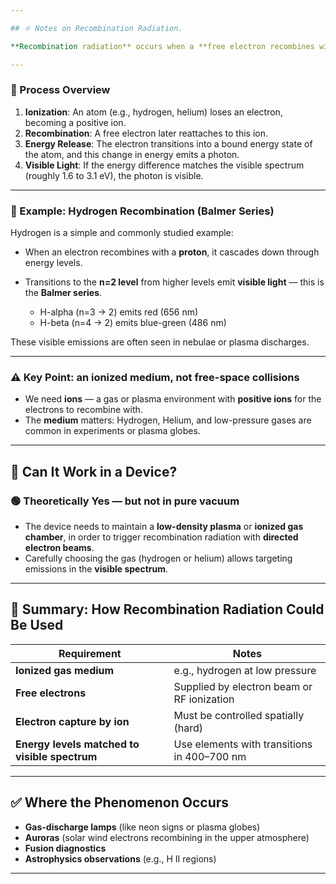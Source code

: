 ```yaml
---

## ⚛️ Notes on Recombination Radiation.

**Recombination radiation** occurs when a **free electron recombines with a positively charged ion** (typically an ionized atom), and the energy released in that process is emitted as a **photon**. The **wavelength** (and thus color) of that photon depends on the energy levels involved.

---
```


### 📌 Process Overview

1. **Ionization**: An atom (e.g., hydrogen, helium) loses an electron, becoming a positive ion.
2. **Recombination**: A free electron later reattaches to this ion.
3. **Energy Release**: The electron transitions into a bound energy state of the atom, and this change in energy emits a photon.
4. **Visible Light**: If the energy difference matches the visible spectrum (roughly 1.6 to 3.1 eV), the photon is visible.

---

### 🌈 Example: Hydrogen Recombination (Balmer Series)

Hydrogen is a simple and commonly studied example:

* When an electron recombines with a **proton**, it cascades down through energy levels.
* Transitions to the **n=2 level** from higher levels emit **visible light** — this is the **Balmer series**.

  * H-alpha (n=3 → 2) emits red (656 nm)
  * H-beta (n=4 → 2) emits blue-green (486 nm)

These visible emissions are often seen in nebulae or plasma discharges.

---

### ⚠️ Key Point: an **ionized medium**, not free-space collisions

* We need **ions** — a gas or plasma environment with **positive ions** for the electrons to recombine with.
* The **medium** matters: Hydrogen, Helium, and low-pressure gases are common in experiments or plasma globes.

---

## 🧪 Can It Work in a Device?

### 🟢 **Theoretically Yes** — but not in pure vacuum

* The device needs to maintain a **low-density plasma** or **ionized gas chamber**, in order to trigger recombination radiation with **directed electron beams**.
* Carefully choosing the gas (hydrogen or helium) allows targeting emissions in the **visible spectrum**.

---

## 🔧 Summary: How Recombination Radiation Could Be Used

| Requirement                                   | Notes                                       |
| --------------------------------------------- | ------------------------------------------- |
| **Ionized gas medium**                        | e.g., hydrogen at low pressure              |
| **Free electrons**                            | Supplied by electron beam or RF ionization  |
| **Electron capture by ion**                   | Must be controlled spatially (hard)         |
| **Energy levels matched to visible spectrum** | Use elements with transitions in 400–700 nm |

---

## ✅ Where the Phenomenon Occurs

* **Gas-discharge lamps** (like neon signs or plasma globes)
* **Auroras** (solar wind electrons recombining in the upper atmosphere)
* **Fusion diagnostics**
* **Astrophysics observations** (e.g., H II regions)

---
